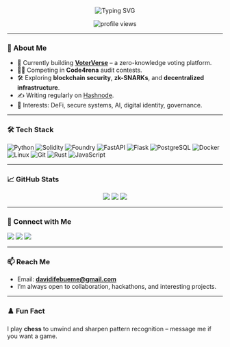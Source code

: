 <!-- Profile Header -->
<p align="center">
  <img src="https://readme-typing-svg.demolab.com?font=Fira+Code&size=25&pause=1000&center=true&width=435&lines=Hi+%F0%9F%91%8B%2C+I'm+Cypheron;Blockchain+%26+Backend+Engineer;Security+Researcher+%7C+ZK+%7C+DeFi+%7C+AI+Builder" alt="Typing SVG" />
</p>

<p align="center">
  <img src="https://komarev.com/ghpvc/?username=davidifebueme&label=Profile%20views&color=0e75b6&style=flat" alt="profile views" />
</p>

---

### 🧠 About Me

- 🔭 Currently building **[VoterVerse](https://github.com/davidifebueme)** – a zero-knowledge voting platform.
- 🧑‍💻 Competing in **Code4rena** audit contests.
- 🛠️ Exploring **blockchain security**, **zk-SNARKs**, and **decentralized infrastructure**.
- ✍️ Writing regularly on [Hashnode](https://davidifebueme.hashnode.dev).
- 🧩 Interests: DeFi, secure systems, AI, digital identity, governance.

---

### 🛠️ Tech Stack

![Python](https://img.shields.io/badge/-Python-05122A?style=flat&logo=python)
![Solidity](https://img.shields.io/badge/-Solidity-05122A?style=flat&logo=solidity)
![Foundry](https://img.shields.io/badge/-Foundry-05122A?style=flat&logo=foundry)
![FastAPI](https://img.shields.io/badge/-FastAPI-05122A?style=flat&logo=fastapi)
![Flask](https://img.shields.io/badge/-Flask-05122A?style=flat&logo=flask)
![PostgreSQL](https://img.shields.io/badge/-PostgreSQL-05122A?style=flat&logo=postgresql)
![Docker](https://img.shields.io/badge/-Docker-05122A?style=flat&logo=docker)
![Linux](https://img.shields.io/badge/-Linux-05122A?style=flat&logo=linux)
![Git](https://img.shields.io/badge/-Git-05122A?style=flat&logo=git)
![Rust](https://img.shields.io/badge/-Rust-05122A?style=flat&logo=rust)
![JavaScript](https://img.shields.io/badge/-JavaScript-05122A?style=flat&logo=JavaScript)

---

### 📈 GitHub Stats

<div align="center">
  <img src="https://github-readme-stats.vercel.app/api?username=davidifebueme&show_icons=true&hide=issues&count_private=true&theme=transparent" />
  <img src="https://github-readme-stats.vercel.app/api/top-langs/?username=davidifebueme&layout=compact&theme=transparent" />
  <img src="https://github-readme-streak-stats.herokuapp.com/?user=davidifebueme&theme=transparent" />
</div>

---

### 🔗 Connect with Me

<p align="left">
  <a href="https://x.com/0xCypheron"><img src="https://img.shields.io/badge/X-%23000000.svg?style=for-the-badge&logo=twitter&logoColor=white" /></a>
  <a href="https://linkedin.com/in/david0x01"><img src="https://img.shields.io/badge/LinkedIn-%230077B5.svg?style=for-the-badge&logo=linkedin&logoColor=white" /></a>
  <a href="https://hashnode.com/@david0x01"><img src="https://img.shields.io/badge/Hashnode-2962FF?style=for-the-badge&logo=hashnode&logoColor=white" /></a>
</p>

---

### 📫 Reach Me

- Email: **davidifebueme@gmail.com**
- I’m always open to collaboration, hackathons, and interesting projects.

---

### ♟️ Fun Fact

I play **chess** to unwind and sharpen pattern recognition – message me if you want a game.

